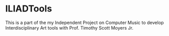 # ILIADTools
This is a part of the my Independent Project on Computer Music to develop Interdisciplinary Art tools with Prof. Timothy Scott Moyers Jr.
